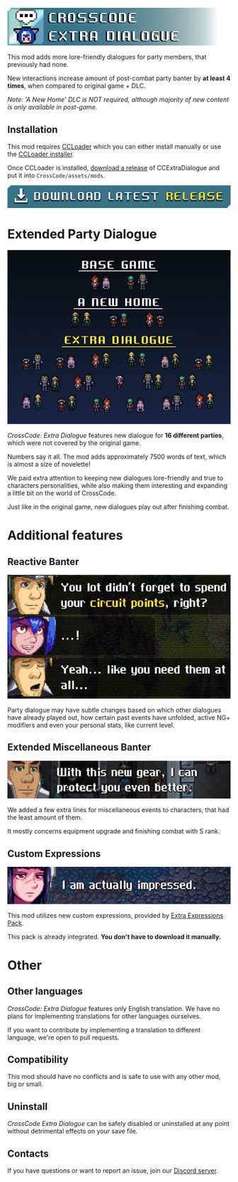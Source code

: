 ![CCExtraDialogue](docs/images/title.png)

This mod adds more lore-friendly dialogues for party members, that previously had none. 

New interactions increase amount of post-combat party banter by **at least 4 times**, when compared to original game + DLC.

*Note: 'A New Home' DLC is NOT required, although majority of new content is only available in post-game.*

## Installation
This mod requires [CCLoader](https://github.com/CCDirectLink/CCLoader) which you can either install manually or use the [CCLoader installer](https://github.com/CCDirectLink/ccloader-installer).

Once CCLoader is installed, [download a release](https://github.com/keanuplayz/CCExtraDialogue/releases) of CCExtraDialogue and put it into `CrossCode/assets/mods`.

[![Download latest release](docs/images/download_release.png)](https://github.com/keanuplayz/CCExtraDialogue/releases)


# Extended Party Dialogue
![Extended party dialogue](docs/images/party_dialogue.png)

*CrossCode: Extra Dialogue* features new dialogue for **16 different parties**, which were not covered by the original game. 

Numbers say it all. The mod adds approximately 7500 words of text, which is almost a size of novelette!

We paid extra attention to keeping new dialogues lore-friendly and true to characters personalities, while also making them interesting and expanding a little bit on the world of CrossCode.

Just like in the original game, new dialogues play out after finishing combat.

# Additional features
## Reactive Banter
![Reactive banter](docs/images/reactive_banter.png)

Party dialogue may have subtle changes based on which other dialogues have already played out, how certain past events have unfolded, active NG+ modifiers and even your personal stats, like current level.

## Extended Miscellaneous Banter
![Miscellaneous banter](docs/images/miscellaneous.png)

We added a few extra lines for miscellaneous events to characters, that had the least amount of them.

It mostly concerns equipment upgrade and finishing combat with S rank.

## Custom Expressions
![Extra expressions](docs/images/extra_expressions.png)

This mod utilizes new custom expressions, provided by [Extra Expressions Pack](https://github.com/Paradragon/cc-extra-expressions-pack/). 

This pack is already integrated. **You don't have to download it manually.** 

# Other
## Other languages
*CrossCode: Extra Dialogue* features only English translation. We have no plans for implementing translations for other languages ourselves.

If you want to contribute by implementing a translation to different language, we're open to pull requests.

## Compatibility
This mod should have no conflicts and is safe to use with any other mod, big or small.

## Uninstall
*CrossCode Extra Dialogue* can be safely disabled or uninstalled at any point without detrimental effects on your save file.

## Contacts
If you have questions or want to report an issue, join our [Discord server]().